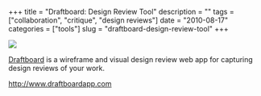 +++
title = "Draftboard: Design Review Tool"
description = ""
tags = ["collaboration", "critique", "design reviews"]
date = "2010-08-17"
categories = ["tools"]
slug = "draftboard-design-review-tool"
+++


<div class="tool-screenshot mb1"><a href="http://www.draftboardapp.com/"><img id="bluga-thumbnail-2809" class="bluga-thumbnail custom" src="//media.konigi.com/bluga/
wt52313b78d79c6_custom.jpg"/></a></div><p><a href="http://www.draftboardapp.com/">Draftboard</a> is a wireframe and visual design review web app for capturing design reviews of your work.</p>

  
<p><a href="http://www.draftboardapp.com/">http://www.draftboardapp.com</a></p>
      
